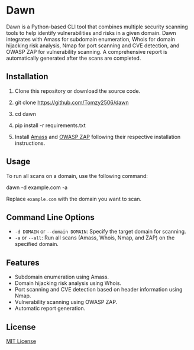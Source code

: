 # Dawn

Dawn is a Python-based CLI tool that combines multiple security scanning tools to help identify vulnerabilities and risks in a given domain. Dawn integrates with Amass for subdomain enumeration, Whois for domain hijacking risk analysis, Nmap for port scanning and CVE detection, and OWASP ZAP for vulnerability scanning. A comprehensive report is automatically generated after the scans are completed.

## Installation

1. Clone this repository or download the source code.

2. git clone https://github.com/Tomzy2506/dawn
3. cd dawn
4. pip install -r requirements.txt
	
5. Install [Amass](https://github.com/OWASP/Amass/releases/download/v3.13.4/amass_windows_amd64.zip) and [OWASP ZAP](https://github.com/zaproxy/zaproxy/releases/download/v2.12.0/ZAP_2_12_0_windows.exe) following their respective installation instructions.

## Usage

To run all scans on a domain, use the following command:

dawn -d example.com -a

Replace `example.com` with the domain you want to scan.

## Command Line Options

- `-d DOMAIN` or `--domain DOMAIN`: Specify the target domain for scanning.
- `-a` or `--all`: Run all scans (Amass, Whois, Nmap, and ZAP) on the specified domain.

## Features

- Subdomain enumeration using Amass.
- Domain hijacking risk analysis using Whois.
- Port scanning and CVE detection based on header information using Nmap.
- Vulnerability scanning using OWASP ZAP.
- Automatic report generation.

## License

[MIT License](LICENSE)

